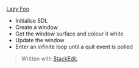 [Lazy Foo](https://lazyfoo.net/tutorials/SDL/01_hello_SDL/index2.php)

 - Initialise SDL
 - Create a window
 - Get the window surface and colour it white
 - Update the window
 - Enter an infinite loop until a quit event is polled

> Written with [StackEdit](https://stackedit.io/).